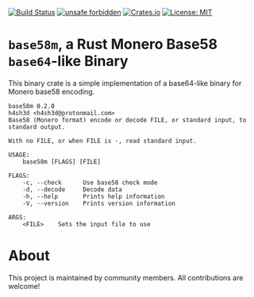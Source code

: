 [![Build Status](https://travis-ci.com/monero-rs/base58m-rs.svg?branch=master)](https://travis-ci.com/monero-rs/base58m-rs)
[![unsafe forbidden](https://img.shields.io/badge/unsafe-forbidden-success.svg)](https://github.com/rust-secure-code/safety-dance/)
[![Crates.io](https://img.shields.io/crates/v/base58m.svg)](https://crates.io/crates/base58m)
[![License: MIT](https://img.shields.io/badge/License-MIT-yellow.svg)](https://opensource.org/licenses/MIT)

`base58m`, a Rust Monero Base58 `base64`-like Binary
===

This binary crate is a simple implementation of a base64-like binary for Monero base58 encoding.

```
base58m 0.2.0
h4sh3d <h4sh3d@protonmail.com>
Base58 (Monero format) encode or decode FILE, or standard input, to standard output.

With no FILE, or when FILE is -, read standard input.

USAGE:
    base58m [FLAGS] [FILE]

FLAGS:
    -c, --check      Use base58 check mode
    -d, --decode     Decode data
    -h, --help       Prints help information
    -V, --version    Prints version information

ARGS:
    <FILE>    Sets the input file to use
```

About
===

This project is maintained by community members. All contributions are welcome!
